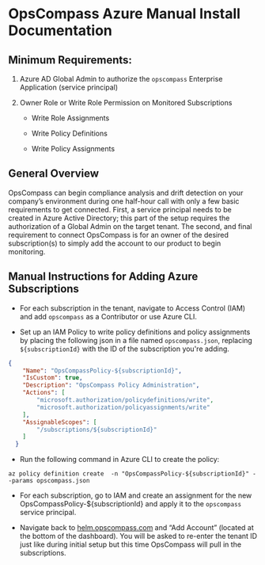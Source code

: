 # OpsCompass Azure Manual Install Documentation 

## Minimum Requirements: 

1. Azure AD Global Admin to authorize the `opscompass` Enterprise Application (service principal)  
1. Owner Role or Write Role Permission on Monitored Subscriptions 

	* Write Role Assignments 
	
	* Write Policy Definitions 
	
	* Write Policy Assignments 

## General Overview
OpsCompass can begin compliance analysis and drift detection on your company’s environment during one half-hour call with only a few basic requirements to get connected. First, a service principal needs to be created in Azure Active Directory; this part of the setup requires the authorization of a Global Admin on the target tenant. The second, and final requirement to connect OpsCompass is for an owner of the desired subscription(s) to simply add the account to our product to begin monitoring.

## Manual Instructions for Adding Azure Subscriptions 
* For each subscription in the tenant, navigate to Access Control (IAM) and add `opscompass` as a Contributor or use Azure CLI.  
	
* Set up an IAM Policy to write policy definitions and policy assignments by placing the following json in a file named `opscompass.json`, replacing `${subscriptionId}` with the ID of the subscription you're adding.	

```JSON
{ 
    "Name": "OpsCompassPolicy-${subscriptionId}", 
    "IsCustom": true, 
    "Description": "OpsCompass Policy Administration", 
    "Actions": [ 
        "microsoft.authorization/policydefinitions/write", 
        "microsoft.authorization/policyassignments/write" 
    ], 
    "AssignableScopes": [ 
        "/subscriptions/${subscriptionId}" 
    ] 
  } 
```

* Run the following command in Azure CLI to create the policy: 
```CMD
az policy definition create  -n "OpsCompassPolicy-${subscriptionId}" --params opscompass.json
```

* For each subscription, go to IAM and create an assignment for the new OpsCompassPolicy-${subscriptionId} and apply it to the `opscompass` service principal.  

* Navigate back to [helm.opscompass.com](https://helm.opscompass.com) and “Add Account” (located at the bottom of the dashboard). You will be asked to re-enter the tenant ID just like during initial setup but this time OpsCompass will pull in the subscriptions. 
